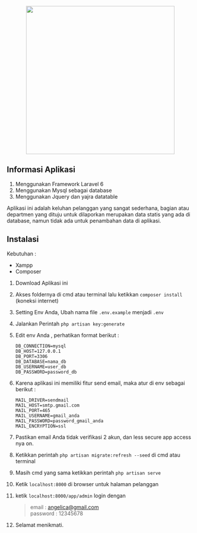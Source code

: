 <p align="center"><img src="https://res.cloudinary.com/dtfbvvkyp/image/upload/v1566331377/laravel-logolockup-cmyk-red.svg" width="400"></p>

## Informasi Aplikasi
1) Menggunakan Framework Laravel 6
2) Menggunakan Mysql sebagai database
3) Menggunakan Jquery dan yajra datatable

Aplikasi ini adalah keluhan pelanggan yang sangat sederhana, bagian atau departmen yang dituju untuk dilaporkan merupakan data statis yang ada di database, namun tidak ada untuk penambahan data di aplikasi.

## Instalasi

Kebutuhan :
* Xampp
* Composer

1. Download Aplikasi ini 
2. Akses foldernya di cmd atau terminal lalu ketikkan ```composer install``` (koneksi internet)
4. Setting Env Anda, Ubah nama file ```.env.example``` menjadi ```.env```

5. Jalankan Perintah ```php artisan key:generate```
6. Edit env Anda , perhatikan format berikut :
	```
    DB_CONNECTION=mysql
	DB_HOST=127.0.0.1
	DB_PORT=3306
	DB_DATABASE=nama_db
	DB_USERNAME=user_db
	DB_PASSWORD=password_db
    ```
9. Karena aplikasi ini memiliki fitur send email, maka atur di env sebagai berikut :
    ```
	MAIL_DRIVER=sendmail
	MAIL_HOST=smtp.gmail.com
	MAIL_PORT=465
	MAIL_USERNAME=gmail_anda
	MAIL_PASSWORD=password_gmail_anda
	MAIL_ENCRYPTION=ssl
    ```

7. Pastikan email Anda tidak verifikasi 2 akun, dan less secure app access nya on.
8. Ketikkan perintah ```php artisan migrate:refresh --seed``` di cmd atau terminal
9. Masih cmd yang sama ketikkan perintah ```php artisan serve```
10. Ketik ```localhost:8000``` di browser untuk halaman pelanggan
11. ketik ```localhost:8000/app/admin```
	login dengan 
	> email : angelica@gmail.com <br>
	> password : 12345678
12. Selamat menikmati. 


